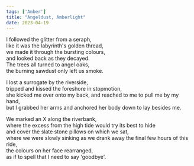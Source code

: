 ```yaml
---
tags: ['Amber']
title: "Angeldust, Amberlight"
date: 2023-04-19
---
```


I followed the glitter from a seraph,  
like it was the labyrinth's golden thread,  
we made it through the bursting colours,  
and looked back as they decayed.  
The trees all turned to angel oaks,  
the burning sawdust only left us smoke.

I lost a surrogate by the riverside,  
tripped and kissed the foreshore in stopmotion,  
she kicked me over onto my back, and reached to me to pull me by my hand,  
but I grabbed her arms and anchored her body down to lay besides me.

We marked an X along the riverbank,  
where the excess from the high tide would try its best to hide  
and cover the slate stone pillows on which we sat,  
where we were slowly sinking as we drank away
the final few hours of this ride,  
the colours on her face rearranged,  
as if to spell that I need to say 'goodbye'.
